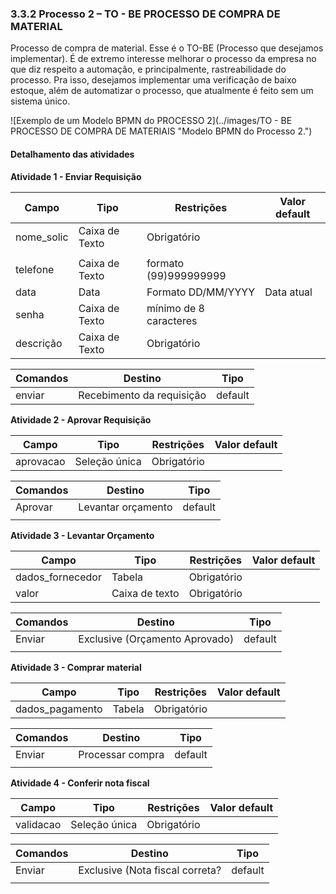 ### 3.3.2 Processo 2 – TO - BE PROCESSO DE COMPRA DE MATERIAL
 
Processo de compra de material. Esse é o TO-BE (Processo que desejamos implementar). É de extremo interesse melhorar o processo da empresa no que diz respeito a automação, e principalmente, rastreabilidade do processo. Pra isso, desejamos implementar uma verificação de baixo estoque, além de automatizar o processo, que atualmente é feito sem um sistema único.

![Exemplo de um Modelo BPMN do PROCESSO 2](../images/TO - BE PROCESSO DE COMPRA DE MATERIAIS "Modelo BPMN do Processo 2.")


#### Detalhamento das atividades




**Atividade 1 - Enviar Requisição**

| **Campo**       | **Tipo**         | **Restrições** | **Valor default** |
| ---             | ---              | ---            | ---               |
| nome_solic      | Caixa de Texto   |  Obrigatório   |                   |
|   |                  |                |                   |
| telefone        | Caixa de Texto   | formato (99)999999999|             |
| data           | Data   | Formato DD/MM/YYYY | Data atual          |
| senha           | Caixa de Texto   | mínimo de 8 caracteres |           |
| descrição           | Caixa de Texto   | Obrigatório |           |

| **Comandos**         |  **Destino**                   | **Tipo** |
| ---                  | ---                            | ---               |
| enviar | Recebimento da requisição | default |



**Atividade 2 - Aprovar Requisição**

| **Campo**       | **Tipo**         | **Restrições** | **Valor default** |
| ---             | ---              | ---            | ---               |
| aprovacao | Seleção única  |   Obrigatório             |                   |

| **Comandos**         |  **Destino**                   | **Tipo**          |
| ---                  | ---                            | ---               |
| Aprovar | Levantar orçamento  | default |
|                      |                                |                   |



**Atividade 3 - Levantar Orçamento**

| **Campo**       | **Tipo**         | **Restrições** | **Valor default** |
| ---             | ---              | ---            | ---               |
| dados_fornecedor | Tabela  |   Obrigatório             |                   |
| valor | Caixa de texto  |   Obrigatório             |                   |

| **Comandos**         |  **Destino**                   | **Tipo**          |
| ---                  | ---                            | ---               |
| Enviar | Exclusive (Orçamento Aprovado)  | default |
|                      |                                |                   |



**Atividade 3 - Comprar material**

| **Campo**       | **Tipo**         | **Restrições** | **Valor default** |
| ---             | ---              | ---            | ---               |
| dados_pagamento | Tabela  |   Obrigatório             |                   |

| **Comandos**         |  **Destino**                   | **Tipo**          |
| ---                  | ---                            | ---               |
| Enviar | Processar compra  | default |
|                      |                                |                   |



**Atividade 4 - Conferir nota fiscal**

| **Campo**       | **Tipo**         | **Restrições** | **Valor default** |
| ---             | ---              | ---            | ---               |
| validacao | Seleção única  |   Obrigatório             |                   |

| **Comandos**         |  **Destino**                   | **Tipo**          |
| ---                  | ---                            | ---               |
| Enviar | Exclusive (Nota fiscal correta?  | default |
|                      |                                |                   |

